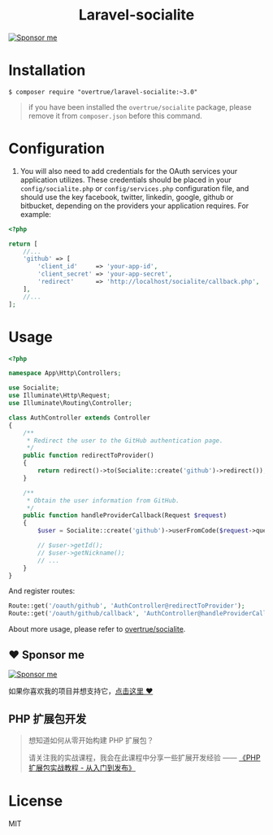 <h1 align="center"> Laravel-socialite </h1>

[![Sponsor me](https://raw.githubusercontent.com/overtrue/overtrue/master/sponsor-me-button-s.svg)](https://github.com/sponsors/overtrue)

# Installation

```
$ composer require "overtrue/laravel-socialite:~3.0"
```
> if you have been installed the `overtrue/socialite` package, please remove it from `composer.json` before this command.

# Configuration

1. You will also need to add credentials for the OAuth services your application utilizes. These credentials should be placed in your `config/socialite.php` or `config/services.php` configuration file, and should use the key facebook, twitter, linkedin, google, github or bitbucket, depending on the providers your application requires. For example:
 ```php
 <?php

 return [
     //...
     'github' => [
         'client_id'     => 'your-app-id',
         'client_secret' => 'your-app-secret',
         'redirect'      => 'http://localhost/socialite/callback.php',
     ],
     //...
 ];
 ```

# Usage

```php
<?php

namespace App\Http\Controllers;

use Socialite;
use Illuminate\Http\Request;
use Illuminate\Routing\Controller;

class AuthController extends Controller
{
    /**
     * Redirect the user to the GitHub authentication page.
     */
    public function redirectToProvider()
    {
        return redirect()->to(Socialite::create('github')->redirect());
    }

    /**
     * Obtain the user information from GitHub.
     */
    public function handleProviderCallback(Request $request)
    {
        $user = Socialite::create('github')->userFromCode($request->query('code'));

        // $user->getId();
        // $user->getNickname();
        // ...
    }
}
```

And register routes:

```php
Route::get('/oauth/github', 'AuthController@redirectToProvider');
Route::get('/oauth/github/callback', 'AuthController@handleProviderCallback');
```

About more usage, please refer to [overtrue/socialite](https://github.com/overtrue/socialite).

## :heart: Sponsor me 

[![Sponsor me](https://raw.githubusercontent.com/overtrue/overtrue/master/sponsor-me.svg)](https://github.com/sponsors/overtrue)

如果你喜欢我的项目并想支持它，[点击这里 :heart:](https://github.com/sponsors/overtrue)

## PHP 扩展包开发

> 想知道如何从零开始构建 PHP 扩展包？
>
> 请关注我的实战课程，我会在此课程中分享一些扩展开发经验 —— [《PHP 扩展包实战教程 - 从入门到发布》](https://learnku.com/courses/creating-package)

# License

MIT
